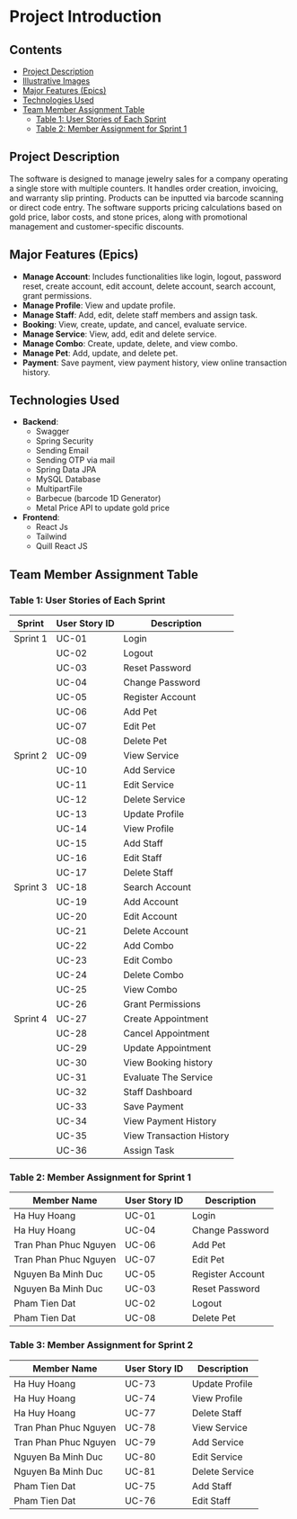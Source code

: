 
# Project Introduction

## Contents
- [Project Description](#project-description)
- [Illustrative Images](#illustrative-images)
- [Major Features (Epics)](#major-features-epics)
- [Technologies Used](#technologies-used)
- [Team Member Assignment Table](#team-member-assignment-table)
  - [Table 1: User Stories of Each Sprint](#table-1-user-stories-of-each-sprint)
  - [Table 2: Member Assignment for Sprint 1](#table-2-member-assignment-for-sprint-1)

## Project Description
The software is designed to manage jewelry sales for a company operating a single store with multiple counters. It handles order creation, invoicing, and warranty slip printing. Products can be inputted via barcode scanning or direct code entry. The software supports pricing calculations based on gold price, labor costs, and stone prices, along with promotional management and customer-specific discounts.

## Major Features (Epics)
- **Manage Account**: Includes functionalities like login, logout, password reset, create account, edit account, delete account, search account, grant permissions.
- **Manage Profile**: View and update profile.
- **Manage Staff**: Add, edit, delete staff members and assign task.
- **Booking**: View, create, update, and cancel, evaluate service.
- **Manage Service**: View, add, edit and delete service.
- **Manage Combo**: Create, update, delete, and view combo.
- **Manage Pet**: Add, update, and delete pet.
- **Payment**: Save payment, view payment history, view online transaction history.

## Technologies Used
- **Backend**:
  - Swagger
  - Spring Security
  - Sending Email
  - Sending OTP via mail
  - Spring Data JPA
  - MySQL Database
  - MultipartFile
  - Barbecue (barcode 1D Generator)
  - Metal Price API to update gold price
- **Frontend**:
  - React Js
  - Tailwind
  - Quill React JS

## Team Member Assignment Table

### Table 1: User Stories of Each Sprint
| Sprint   | User Story ID | Description                |
|----------|----------------|----------------------------|
| Sprint 1 | UC-01    | Login                      |
|          | UC-02    | Logout                     |
|          | UC-03    | Reset Password             |
|          | UC-04    | Change Password            |
|          | UC-05    | Register Account           |
|          | UC-06    | Add Pet                    |
|          | UC-07    | Edit Pet                   |
|          | UC-08    | Delete Pet                 |
| Sprint 2 | UC-09    | View Service               |
|          | UC-10    | Add Service                |
|          | UC-11    | Edit Service               |
|          | UC-12    | Delete Service             |
|          | UC-13    | Update Profile             |
|          | UC-14    | View Profile               |
|          | UC-15    | Add Staff                  |
|          | UC-16    | Edit Staff                 |
|          | UC-17    | Delete Staff               |
| Sprint 3 | UC-18    | Search Account             |
|          | UC-19    | Add Account                |
|          | UC-20    | Edit Account               |
|          | UC-21    | Delete Account             |
|          | UC-22    | Add Combo                  |
|          | UC-23    | Edit Combo                 |
|          | UC-24    | Delete Combo               |
|          | UC-25    | View Combo                 |
|          | UC-26    | Grant Permissions          |
| Sprint 4 | UC-27    | Create Appointment         |
|          | UC-28    | Cancel Appointment         |
|          | UC-29    | Update Appointment         |
|          | UC-30    | View Booking history       |
|          | UC-31    | Evaluate The Service       |
|          | UC-32    | Staff Dashboard            |
|          | UC-33    | Save Payment               |
|          | UC-34    | View Payment History       |
|          | UC-35    | View Transaction History   |
|          | UC-36    | Assign Task                |

### Table 2: Member Assignment for Sprint 1
| Member Name | User Story ID | Description            |
|-------------|---------------|------------------------|
| Ha Huy Hoang     | UC-01   | Login                  |
| Ha Huy Hoang     | UC-04   | Change Password        |
| Tran Phan Phuc Nguyen    | UC-06    | Add Pet                    |
| Tran Phan Phuc Nguyen    | UC-07    | Edit Pet                   |
| Nguyen Ba Minh Duc       | UC-05    | Register Account           |
| Nguyen Ba Minh Duc       | UC-03    | Reset Password             |
| Pham Tien Dat   | UC-02    | Logout                     |
| Pham Tien Dat   | UC-08    | Delete Pet                 |

### Table 3: Member Assignment for Sprint 2
| Member Name | User Story ID | Description            |
|-------------|---------------|------------------------|
| Ha Huy Hoang     | UC-73    | Update Profile             |
| Ha Huy Hoang     | UC-74    | View Profile               |
| Ha Huy Hoang     | UC-77    | Delete Staff               |
| Tran Phan Phuc Nguyen    | UC-78    | View Service               |
| Tran Phan Phuc Nguyen    | UC-79    | Add Service                |
| Nguyen Ba Minh Duc       | UC-80    | Edit Service               |
| Nguyen Ba Minh Duc       | UC-81    | Delete Service             |
| Pham Tien Dat    | UC-75    | Add Staff                  |
| Pham Tien Dat    | UC-76    | Edit Staff                 |
